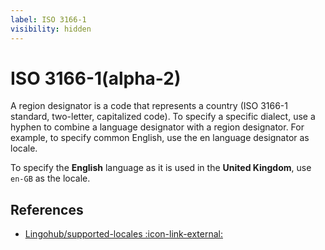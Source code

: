 ```yaml
---
label: ISO 3166-1
visibility: hidden
---
```


# ISO 3166-1(alpha-2)

A region designator is a code that represents a country (ISO 3166-1 standard, two-letter, capitalized code). To specify a specific dialect, use a hyphen to combine a language designator with a region designator. For example, to specify common English, use the en language designator as locale.

To specify the **English** language as it is used in the **United Kingdom**, use `en-GB` as the locale.

## References

- [Lingohub/supported-locales :icon-link-external:](https://lingohub.com/developers/supported-locales/language-designators-with-regions)

